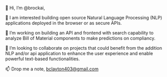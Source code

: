 👋 Hi, I’m @brockai,
  
👀 I am interested building open source Natural Language Processing (NLP) applications deployed in the browser or as secure APIs.

🌱 I’m working on building an API and frontend with search capability to analyze Bill of Material components to make predictions on compliancy.
  
💞️ I’m looking to collaborate on projects that could benefit from the addition NLP and/or api application to enhance the user experience and enable powerful text-based functionalities.
  
📫  Drop me a note, bclayton403@gmail.com

<!---
brockai/brockai is a ✨ special ✨ repository because its `README.md` (this file) appears on your GitHub profile.
You can click the Preview link to take a look at your changes.
--->
